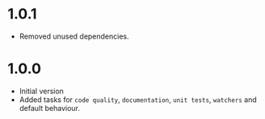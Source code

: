 # 1.0.1

- Removed unused dependencies.

# 1.0.0

- Initial version
- Added tasks for `code quality`, `documentation`, `unit tests`, `watchers` and default behaviour.
